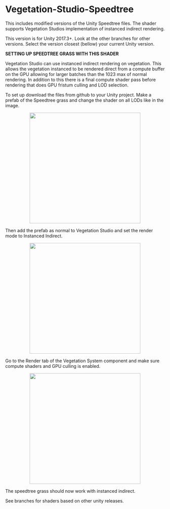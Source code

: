 # Vegetation-Studio-Speedtree
This includes modified versions of the Unity Speedtree files. The shader supports Vegetation Studios implementation of instanced indirect rendering.

This version is for Unity 2017.3+. Look at the other branches for other versions. Select the version closest (bellow) your current Unity version.

<b>SETTING UP SPEEDTREE GRASS WITH THIS SHADER</b>

Vegetation Studio can use instanced indirect rendering on vegetation. This allows the vegetation instanced to be rendered direct from a compute buffer on the GPU allowing for larger batches than the 1023 max of normal rendering. In addition to this there is a final compute shader pass before rendering that does GPU fristum culling and LOD selection.

To set up download the files from github to your Unity project. 
Make a prefab of the Speedtree grass and change the shader on all LODs like in the image. 

<p align="center">
  <img src="https://www.awesometech.no/wp-content/uploads/2017/12/Image-397.png" width="350"/>
</p>

Then add the prefab as normal to Vegetation Studio and set the render mode to Instanced Indirect.

<p align="center">
  <img src="https://www.awesometech.no/wp-content/uploads/2017/12/Image-398.png" width="350"/>
</p>

Go to the Render tab of the Vegetation System component and make sure compute shaders and GPU culling is enabled.

<p align="center">
  <img src="https://www.awesometech.no/wp-content/uploads/2017/12/Image-399.png" width="350"/>
</p>

The speedtree grass should now work with instanced indirect. 

See branches for shaders based on other unity releases. 
